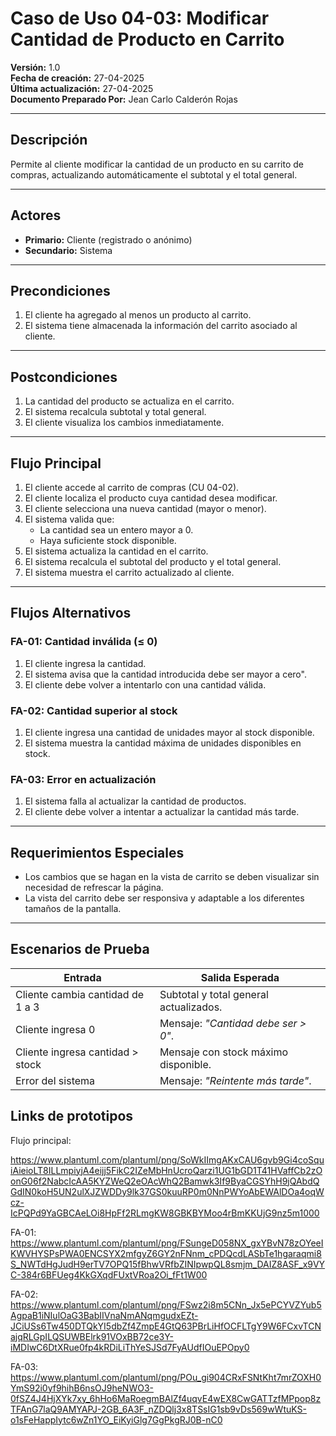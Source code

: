 # Caso de Uso 04-03: Modificar Cantidad de Producto en Carrito
**Versión:** 1.0  
**Fecha de creación:** 27-04-2025  
**Última actualización:** 27-04-2025  
**Documento Preparado Por:** Jean Carlo Calderón Rojas

---

## **Descripción**
Permite al cliente modificar la cantidad de un producto en su carrito de compras, actualizando automáticamente el subtotal y el total general.

---

## **Actores**
- **Primario:** Cliente (registrado o anónimo)
- **Secundario:** Sistema

---

## **Precondiciones**
1. El cliente ha agregado al menos un producto al carrito.
2. El sistema tiene almacenada la información del carrito asociado al cliente.

---

## **Postcondiciones**
1. La cantidad del producto se actualiza en el carrito.
2. El sistema recalcula subtotal y total general.
3. El cliente visualiza los cambios inmediatamente.

---

## **Flujo Principal**
1. El cliente accede al carrito de compras (CU 04-02).
2. El cliente localiza el producto cuya cantidad desea modificar.
3. El cliente selecciona una nueva cantidad (mayor o menor).
4. El sistema valida que:
    - La cantidad sea un entero mayor a 0.
    - Haya suficiente stock disponible.
5. El sistema actualiza la cantidad en el carrito.
6. El sistema recalcula el subtotal del producto y el total general.
7. El sistema muestra el carrito actualizado al cliente.

---

## **Flujos Alternativos**

### **FA-01: Cantidad inválida (≤ 0)**
1. El cliente ingresa la cantidad.
2. El sistema avisa que la cantidad introducida debe ser mayor a cero".
3. El cliente debe volver a intentarlo con una cantidad válida.

### **FA-02: Cantidad superior al stock**
1. El cliente ingresa una cantidad de unidades mayor al stock disponible.
2. El sistema muestra la cantidad máxima de unidades disponibles en stock.

### **FA-03: Error en actualización**
1. El sistema falla al actualizar la cantidad de productos.
2. El cliente debe volver a intentar a actualizar la cantidad más tarde.

---

## **Requerimientos Especiales**
- Los cambios que se hagan en la vista de carrito se deben visualizar sin necesidad de refrescar la página.
- La vista del carrito debe ser responsiva y adaptable a los diferentes tamaños de la pantalla.


---

## **Escenarios de Prueba**

| Entrada | Salida Esperada |  
|---------|----------------|  
| Cliente cambia cantidad de 1 a 3 | Subtotal y total general actualizados. |  
| Cliente ingresa 0 | Mensaje: *"Cantidad debe ser > 0"*. |  
| Cliente ingresa cantidad > stock | Mensaje con stock máximo disponible. |  
| Error del sistema | Mensaje: *"Reintente más tarde"*. |  

## **Links de prototipos**

Flujo principal:

https://www.plantuml.com/plantuml/png/SoWkIImgAKxCAU6gvb9Gi4coSquiAieioLT8ILLmpiyjA4eijj5FikC2IZeMbHnUcroQarzi1UG1bGD1T41HVaffCb2zOonG06f2NabcIcAA5KYZWeQ2eOAcWhQ2Bamwk3If9ByaCGSYhH9jQAbdQGdIN0koH5UN2ulXJZWDDy9lk37GS0kuuRP0m0NnPWYoAbEWAlDOa4oqWcz-IcPQPd9YaGBCAeLOi8HpFf2RLmgKW8GBKBYMoo4rBmKKUjG9nz5m1000

FA-01:
https://www.plantuml.com/plantuml/png/FSungeD058NX_gxYBvN78zOYeeIKWVHYSPsPWA0ENCSYX2mfgyZ6GY2nFNnm_cPDQcdLASbTe1hgaraqmi8S_NWTdHgJudH9erTV7OPQ15fBhwVRfbZINIpwpQL8smjm_DAIZ8ASF_x9VYC-384r6BFUeg4KkGXqdFUxtVRoa2Oi_fFt1W00

FA-02:
https://www.plantuml.com/plantuml/png/FSwz2i8m5CNn_Jx5ePCYVZYub5AgpaB1iNIulOaG3BabIIVnaNmANqmgudxEZt-JCiUSs6Tw450DTQkYI5dbZf4ZmpE4GtQ63PBrLiHfOCFLTgY9W6FCxvTCNajqRLGpILQSUWBElrk91VOxBB72ce3Y-iMDIwC6DtXRue0fp4kRDiLiThYeSJSd7FyAUdfIOuEPOpy0

FA-03:
https://www.plantuml.com/plantuml/png/POu_gi904CRxFSNtKht7mrZOXH0YmS92i0yf9hihB6nsOJ9heNWO3-0fSZ4J4HjXYk7xy_6hHo6MaRoegmBAlZf4uqvE4wEX8CwGATTzfMPpop8zTFAnG7laQ9AMYAPJ-2GB_6A3F_nZDQlj3x8TSsIG1sb9vDs569wWtuKS-o1sFeHappIytc6wZn1YO_EiKyiGlg7GgPkgRJ0B-nC0